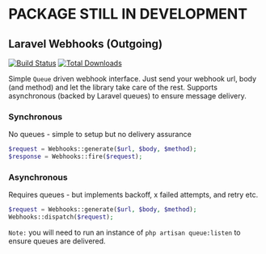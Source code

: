 # PACKAGE STILL IN DEVELOPMENT
## Laravel Webhooks (Outgoing)

[![Build Status](https://travis-ci.org/ignited/webhooks-outgoing.svg?branch=master)](https://travis-ci.org/ignited/webhooks-outgoing)
[![Total Downloads](https://poser.pugx.org/ignited/webhooks-outgoing/d/total.svg)](https://packagist.org/packages/ignited/webhooks-outgoing)


Simple `Queue` driven webhook interface. Just send your webhook url, body (and method) and let the library take care of the rest. Supports asynchronous (backed by Laravel queues) to ensure message delivery.

### Synchronous
No queues - simple to setup but no delivery assurance
```php
$request = Webhooks::generate($url, $body, $method);
$response = Webhooks::fire($request);
````

### Asynchronous
Requires queues - but implements backoff, x failed attempts, and retry etc.
```php
$request = Webhooks::generate($url, $body, $method);
Webhooks::dispatch($request);
````

`Note:` you will need to run an instance of `php artisan queue:listen` to ensure queues are delivered.
